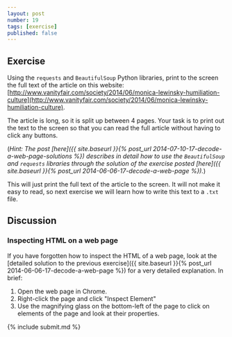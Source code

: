 ```yaml
---
layout: post
number: 19
tags: [exercise]
published: false
---
```


## Exercise

Using the `requests` and `BeautifulSoup` Python libraries, print to the screen the full text of the article on this website: [http://www.vanityfair.com/society/2014/06/monica-lewinsky-humiliation-culture](http://www.vanityfair.com/society/2014/06/monica-lewinsky-humiliation-culture). 

The article is long, so it is split up between 4 pages. Your task is to print out the text to the screen so that you can read the full article without having to click any buttons.

(_Hint: The post [here]({{ site.baseurl }}{% post_url 2014-07-10-17-decode-a-web-page-solutions %}) describes in detail how to use the `BeautifulSoup` and `requests` libraries through the solution of the exercise posted [here]({{ site.baseurl }}{% post_url 2014-06-06-17-decode-a-web-page %})._)

This will just print the full text of the article to the screen. It will not make it easy to read, so next exercise we will learn how to write this text to a `.txt` file. 

## Discussion

### Inspecting HTML on a web page

If you have forgotten how to inspect the HTML of a web page, look at the [detailed solution to the previous exercise]({{ site.baseurl }}{% post_url 2014-06-06-17-decode-a-web-page %}) for a very detailed explanation. In brief: 

1. Open the web page in Chrome.
2. Right-click the page and click "Inspect Element"
3. Use the magnifying glass on the bottom-left of the page to click on elements of the page and look at their properties.

{% include submit.md %}